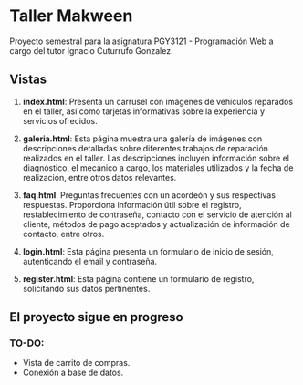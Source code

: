 # Taller Makween

Proyecto semestral para la asignatura PGY3121 - Programación Web a cargo del tutor Ignacio Cuturrufo Gonzalez.

## Vistas

1. **index.html**: Presenta un carrusel con imágenes de vehículos reparados en el taller, así como tarjetas informativas sobre la experiencia y servicios ofrecidos.

2. **galeria.html**: Esta página muestra una galería de imágenes con descripciones detalladas sobre diferentes trabajos de reparación realizados en el taller. Las descripciones incluyen información sobre el diagnóstico, el mecánico a cargo, los materiales utilizados y la fecha de realización, entre otros datos relevantes.

3. **faq.html**: Preguntas frecuentes con un acordeón y sus respectivas respuestas. Proporciona información útil sobre el registro, restablecimiento de contraseña, contacto con el servicio de atención al cliente, métodos de pago aceptados y actualización de información de contacto, entre otros.

4. **login.html**: Esta página presenta un formulario de inicio de sesión, autenticando el email y contraseña.

5. **register.html**: Esta página contiene un formulario de registro, solicitando sus datos pertinentes.

## El proyecto sigue en progreso

### TO-DO:
- Vista de carrito de compras.
- Conexión a base de datos.
